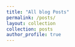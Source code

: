 ```yaml
---
title: "All blog Posts"
permalink: /posts/
layout: collection
collection: posts
author_profile: true
---
```


